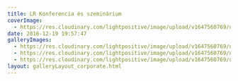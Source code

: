 ```yaml
---
title: LR Konferencia és szeminárium
coverImage:
  - https://res.cloudinary.com/lightpositive/image/upload/v1647560769/uploads/LR%20Konferencia%20%C3%A9s%20szemin%C3%A1rium/LR-konferencia.jpg
date: 2016-12-19 19:57:47
galleryImages: 
  - https://res.cloudinary.com/lightpositive/image/upload/v1647560769/uploads/LR%20Konferencia%20%C3%A9s%20szemin%C3%A1rium/00LR-konferencia.jpg
  - https://res.cloudinary.com/lightpositive/image/upload/v1647560769/uploads/LR%20Konferencia%20%C3%A9s%20szemin%C3%A1rium/LR-konferencia2.jpg
  - https://res.cloudinary.com/lightpositive/image/upload/v1647560769/uploads/LR%20Konferencia%20%C3%A9s%20szemin%C3%A1rium/LR-konferencia.jpg
layout: galleryLayout_corporate.html
---
```

